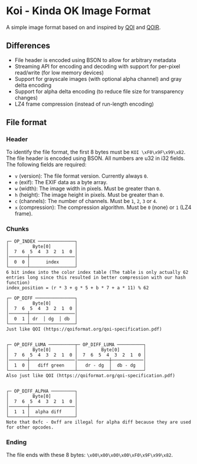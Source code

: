 # Koi - Kinda OK Image Format

A simple image format based on and inspired by [QOI](https://qoiformat.org/) and [QOIR](https://nigeltao.github.io/blog/2022/qoir.html).

## Differences

- File header is encoded using BSON to allow for arbitrary metadata
- Streaming API for encoding and decoding with support for per-pixel read/write (for low memory devices)
- Support for grayscale images (with optional alpha channel) and gray delta encoding
- Support for alpha delta encoding (to reduce file size for transparency changes)
- LZ4 frame compression (instead of run-length encoding)

<!-- https://encode.su/threads/3753-QOI-(Quite-OK-Image-format)-lossless-image-compression-to-PNG-size -->
<!-- https://docs.rs/multiversion/latest/multiversion/ -->

## File format

### Header

To identify the file format, the first 8 bytes must be `KOI \xF0\x9F\x99\x82`. The file header is encoded using BSON. All numbers are u32 in i32 fields. The following fields are required:

- `v` (version): The file format version. Currently always `0`.
- `e` (exif): The EXIF data as a byte array.
- `w` (width): The image width in pixels. Must be greater than `0`.
- `h` (height): The image height in pixels. Must be greater than `0`.
- `c` (channels): The number of channels. Must be `1`, `2`, `3` or `4`.
- `x` (compression): The compression algorithm. Must be `0` (none) or `1` (LZ4 frame).

### Chunks

```
┌─ OP_INDEX ──────────────┐
│         Byte[0]         │
│  7  6  5  4  3  2  1  0 │
│───────┼─────────────────│
│  0  0 │      index      │
└───────┴─────────────────┘
6 bit index into the color index table (The table is only actually 62 entries long since this resulted in better compression with our hash function)
index_position = (r * 3 + g * 5 + b * 7 + a * 11) % 62

┌─ OP_DIFF ───────────────┐
│         Byte[0]         │
│  7  6  5  4  3  2  1  0 │
│───────┼─────────────────│
│  0  1 │ dr  │ dg  │ db  │
└───────┴─────────────────┘
Just like QOI (https://qoiformat.org/qoi-specification.pdf)


┌─ OP_DIFF_LUMA ──────────┬─ OP_DIFF_LUMA ──────────┐
│         Byte[0]         │         Byte[0]         │
│  7  6  5  4  3  2  1  0 │  7  6  5  4  3  2  1  0 │
│───────┼─────────────────│────────────┼────────────│
│  1  0 │   diff green    │   dr - dg  │  db - dg   │
└───────┴─────────────────┴────────────┴────────────┘
Also just like QOI (https://qoiformat.org/qoi-specification.pdf)


┌─ OP_DIFF_ALPHA ─────────┐
│         Byte[0]         │
│  7  6  5  4  3  2  1  0 │
│───────┼─────────────────│
│  1  1 │  alpha diff     │
└───────┴─────────────────┘
Note that 0xfc - 0xff are illegal for alpha diff because they are used for other opcodes.
```

### Ending

The file ends with these 8 bytes: `\x00\x00\x00\x00\xF0\x9F\x99\x82`.

